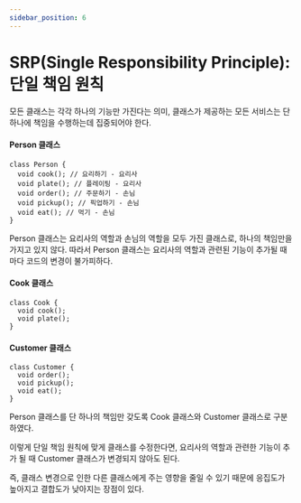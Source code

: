 ```yaml
---
sidebar_position: 6
---
```


# SRP(Single Responsibility Principle): 단일 책임 원칙

모든 클래스는 각각 하나의 기능만 가진다는 의미, 클래스가 제공하는 모든 서비스는
단 하나에 책임을 수행하는데 집중되어야 한다.

#### Person 클래스

  ```
class Person {
	void cook(); // 요리하기 - 요리사
	void plate(); // 플레이팅 - 요리사
	void order(); // 주문하기 - 손님
	void pickup(); // 픽업하기 - 손님
	void eat(); // 먹기 - 손님
}
  ```

Person 클래스는 요리사의 역할과 손님의 역할을 모두 가진 클래스로,
하나의 책임만을 가지고 있지 않다.
따라서 Person 클래스는 요리사의 역할과 관련된 기능이 추가될 때 마다
코드의 변경이 불가피하다.

#### Cook 클래스

  ```
class Cook {
	void cook();
	void plate();
}

  ```

#### Customer 클래스

  ```
class Customer {
	void order();
	void pickup();
	void eat();
}

  ```

Person 클래스를 단 하나의 책임만 갖도록 Cook 클래스와 Customer 클래스로 구분하였다.

이렇게 단일 책임 원칙에 맞게 클래스를 수정한다면, 요리사의 역할과 관련한 기능이 추가 될 때
Customer 클래스가 변경되지 않아도 된다.

즉, 클래스 변경으로 인한 다른 클래스에게 주는 영향을 줄일 수 있기 때문에
응집도가 높아지고 결합도가 낮아지는 장점이 있다.

<br/>


